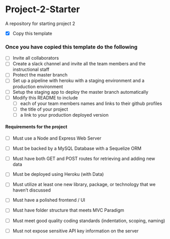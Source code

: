# Project-2-Starter
A repository for starting project 2
- [X] Copy this template

### Once you have copied this template do the following
- [ ] Invite all collaborators
- [ ] Create a slack channel and invite all the team members and the instructional staff
- [ ] Protect the master branch
- [ ] Set up a pipeline with heroku with a staging environment and a production environment
- [ ] Setup the staging app to deploy the master branch automatically
- [ ] Modify this README to include 
  - [ ] each of your team members names and links to their github profiles
  - [ ] the title of your project
  - [ ] a link to your production deployed version
  
#### Requirements for the project
  
- [ ] Must use a Node and Express Web Server

- [ ] Must be backed by a MySQL Database with a Sequelize ORM  

- [ ] Must have both GET and POST routes for retrieving and adding new data

- [ ] Must be deployed using Heroku (with Data)

- [ ] Must utilize at least one new library, package, or technology that we haven’t discussed

- [ ] Must have a polished frontend / UI 

- [ ] Must have folder structure that meets MVC Paradigm

- [ ] Must meet good quality coding standards (indentation, scoping, naming)

- [ ] Must not expose sensitive API key information on the server
